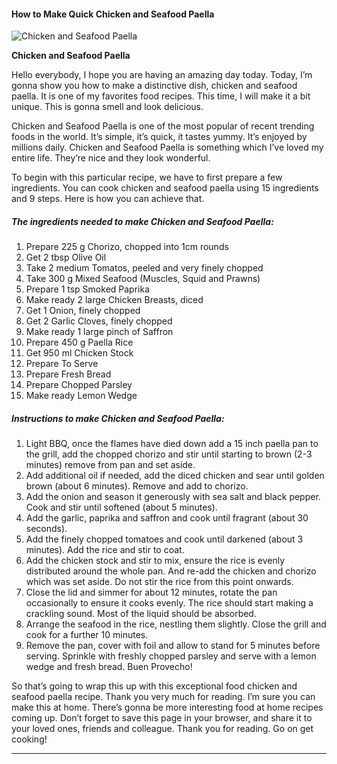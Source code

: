             

#### How to Make Quick Chicken and Seafood Paella

![Chicken and Seafood Paella](https://img-global.cpcdn.com/recipes/90d8aa7747a5ce34/751x532cq70/chicken-and-seafood-paella-recipe-main-photo.jpg)

**Chicken and Seafood Paella**

Hello everybody, I hope you are having an amazing day today. Today, I’m gonna show you how to make a distinctive dish, chicken and seafood paella. It is one of my favorites food recipes. This time, I will make it a bit unique. This is gonna smell and look delicious.

Chicken and Seafood Paella is one of the most popular of recent trending foods in the world. It’s simple, it’s quick, it tastes yummy. It’s enjoyed by millions daily. Chicken and Seafood Paella is something which I’ve loved my entire life. They’re nice and they look wonderful.

To begin with this particular recipe, we have to first prepare a few ingredients. You can cook chicken and seafood paella using 15 ingredients and 9 steps. Here is how you can achieve that.

##### The ingredients needed to make Chicken and Seafood Paella:

1.  Prepare 225 g Chorizo, chopped into 1cm rounds
2.  Get 2 tbsp Olive Oil
3.  Take 2 medium Tomatos, peeled and very finely chopped
4.  Take 300 g Mixed Seafood (Muscles, Squid and Prawns)
5.  Prepare 1 tsp Smoked Paprika
6.  Make ready 2 large Chicken Breasts, diced
7.  Get 1 Onion, finely chopped
8.  Get 2 Garlic Cloves, finely chopped
9.  Make ready 1 large pinch of Saffron
10.  Prepare 450 g Paella Rice
11.  Get 950 ml Chicken Stock
12.  Prepare To Serve
13.  Prepare Fresh Bread
14.  Prepare Chopped Parsley
15.  Make ready Lemon Wedge

##### Instructions to make Chicken and Seafood Paella:

1.  Light BBQ, once the flames have died down add a 15 inch paella pan to the grill, add the chopped chorizo and stir until starting to brown (2-3 minutes) remove from pan and set aside.
2.  Add additional oil if needed, add the diced chicken and sear until golden brown (about 6 minutes). Remove and add to chorizo.
3.  Add the onion and season it generously with sea salt and black pepper. Cook and stir until softened (about 5 minutes).
4.  Add the garlic, paprika and saffron and cook until fragrant (about 30 seconds).
5.  Add the finely chopped tomatoes and cook until darkened (about 3 minutes). Add the rice and stir to coat.
6.  Add the chicken stock and stir to mix, ensure the rice is evenly distributed around the whole pan. And re-add the chicken and chorizo which was set aside. Do not stir the rice from this point onwards.
7.  Close the lid and simmer for about 12 minutes, rotate the pan occasionally to ensure it cooks evenly. The rice should start making a crackling sound. Most of the liquid should be absorbed.
8.  Arrange the seafood in the rice, nestling them slightly. Close the grill and cook for a further 10 minutes.
9.  Remove the pan, cover with foil and allow to stand for 5 minutes before serving. Sprinkle with freshly chopped parsley and serve with a lemon wedge and fresh bread. Buen Provecho!

So that’s going to wrap this up with this exceptional food chicken and seafood paella recipe. Thank you very much for reading. I’m sure you can make this at home. There’s gonna be more interesting food at home recipes coming up. Don’t forget to save this page in your browser, and share it to your loved ones, friends and colleague. Thank you for reading. Go on get cooking!

* * *